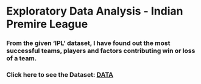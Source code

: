 # Exploratory Data Analysis - Indian Premire League

### From the given ‘IPL’ dataset, I have found out the most successful teams, players and factors contributing win or loss of a team.
### Click here to see the Dataset: [DATA](https://raw.githubusercontent.com/sumeet-sonkusare/The-Sparks-Foundation-GRIP-Task-2/main/Iris.csv)
